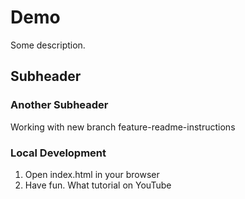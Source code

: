 # Demo

Some description.

## Subheader

### Another Subheader

Working with new branch feature-readme-instructions

### Local Development

1. Open index.html in your browser
2. Have fun.
What tutorial on YouTube